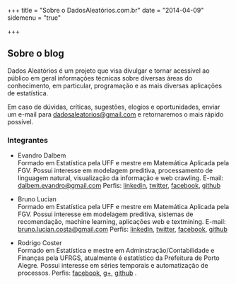 +++
title = "Sobre o DadosAleatórios.com.br"
date = "2014-04-09"
sidemenu = "true"

+++

## Sobre o blog

Dados Aleatórios é um projeto que visa divulgar e tornar acessível ao público em geral informações técnicas sobre diversas áreas do conhecimento, em particular, programação e as mais diversas aplicações de estatística.

Em caso de dúvidas, críticas, sugestões, elogios e oportunidades, enviar um e-mail para dadosaleatorios@gmail.com e retornaremos o mais rápido possível.

### Integrantes

* Evandro Dalbem  
Formado em Estatística pela UFF e mestre em Matemática Aplicada pela FGV. 
Possui interesse em modelagem preditiva, processamento de linguagem natural, visualização da informação e web crawling.
E-mail: dalbem.evandro@gmail.com
Perfis: [linkedin](https://www.linkedin.com/in/evandro-lopes-ba89964a/), [twitter](https://twitter.com/Ding_and_Djong), [facebook](https://www.facebook.com/evandro.dalbem), [github](https://github.com/djongs) 

* Bruno Lucian  
Formado em Estatística pela UFF e mestre em Matemática Aplicada pela FGV. 
Possui interesse em modelagem preditiva, sistemas de recomendação, machine learning, aplicações web e textmining.
E-mail: bruno.lucian.costa@gmail.com
Perfis: [linkedin](https://www.linkedin.com/in/bruno-lucian-27338778/), [twitter](https://twitter.com/brunolucian), [facebook](https://www.facebook.com/bruno.lucian), [github](https://github.com/brunolucian) 

* Rodrigo Coster  
Formado em Estatística e mestre em Adminstração/Contabilidade e Finanças pela UFRGS, atualmente é estatístico da Prefeitura de Porto Alegre.
Possui interesse em séries temporais e automatização de processos.
Perfis: [facebook](https://www.facebook.com/rodrigo.coster), [g+](https://plus.google.com/+RodrigoCoster), [github](https://github.com/rcoster) .

